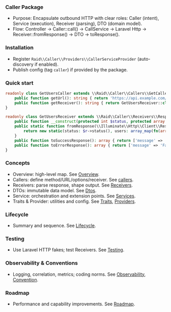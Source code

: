 ### Caller Package

- Purpose: Encapsulate outbound HTTP with clear roles: Caller (intent), Service (execution), Receiver (parsing), DTO (domain model).
- Flow: Controller → Caller::call() → CallService → Laravel Http → Receiver::fromResponse() → DTO → toResponse().

### Installation

- Register `Raid\\Caller\\Providers\\CallerServiceProvider` (auto-discovery if enabled).
- Publish config (tag `caller`) if provided by the package.

### Quick start

```php
readonly class GetUsersCaller extends \\Raid\\Caller\\Callers\\GetCaller {
    public function getUrl(): string { return 'https://api.example.com/users'; }
    public function getReceiver(): string { return GetUsersReceiver::class; }
}

readonly class GetUsersReceiver extends \\Raid\\Caller\\Receivers\\ResponseReceiver {
    public function __construct(protected int $status, protected array $users) {}
    public static function fromResponse(\\Illuminate\\Http\\Client\\Response $r): static {
        return new static(status: $r->status(), users: array_map(fn(array $u) => UserDto::fromArray($u), $r->json()));
    }
    public function toSuccessResponse(): array { return ['message' => 'Users fetched', 'data' => array_map(fn(UserDto $u) => $u->toArray(), $this->users)]; }
    public function toErrorResponse(): array { return ['message' => 'Failed to fetch users']; }
}
```

### Concepts

- Overview: high-level map. See [Overview](./docs/00-overview.md).
- Callers: define method/URL/options/receiver. See [callers](./docs/02-callers.md).
- Receivers: parse response, shape output. See [Receivers](./docs/03-receivers.md).
- DTOs: immutable data model. See [Dtos](./docs/04-dtos.md).
- Service: orchestration and extension points. See [Services](./docs/05-services.md).
- Traits & Provider: utilities and config. See [Traits](./docs/06-traits.md), [Providers](./docs/07-providers.md).

### Lifecycle

- Summary and sequence. See [Lifecycle](./docs/01-lifecycle.md).

### Testing

- Use Laravel HTTP fakes; test Receivers. See [Testing](./docs/08-testing.md).

### Observability & Conventions

- Logging, correlation, metrics; coding norms. See [Observability](./docs/09-observability.md), [Convention](./docs/10-conventions.md).

### Roadmap

- Performance and capability improvements. See [Roadmap](./docs/11-roadmap.md).


